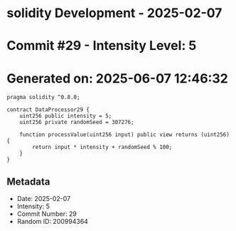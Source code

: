 ﻿# solidity Development - 2025-02-07
# Commit #29 - Intensity Level: 5
# Generated on: 2025-06-07 12:46:32
```solidity
pragma solidity ^0.8.0;

contract DataProcessor29 {
    uint256 public intensity = 5;
    uint256 private randomSeed = 307276;

    function processValue(uint256 input) public view returns (uint256) {
        return input * intensity + randomSeed % 100;
    }
}
```
## Metadata
- Date: 2025-02-07
- Intensity: 5
- Commit Number: 29
- Random ID: 200994364
